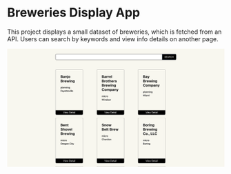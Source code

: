 # Breweries Display App
This project displays a small dataset of breweries, which is fetched from an API. Users can search by keywords and view info details on another page.

![Alt text](https://github.com/vuonghalyn/integrify-assignment/blob/master/public/brewapp.png "Breweries info display app")
